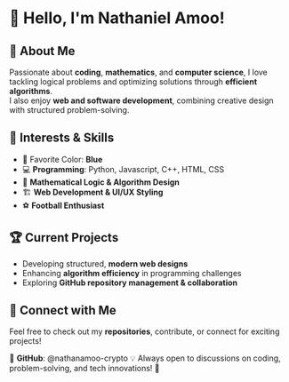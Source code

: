 # 👋 Hello, I'm Nathaniel Amoo!  

## 🚀 About Me  
Passionate about **coding**, **mathematics**, and **computer science**, I love tackling logical problems and optimizing solutions through **efficient algorithms**.  
I also enjoy **web and software development**, combining creative design with structured problem-solving.  

## 🎯 Interests & Skills  
- 💙 Favorite Color: **Blue**  
- 💻 **Programming**: Python, Javascript, C++, HTML, CSS  
- 📐 **Mathematical Logic & Algorithm Design**  
- 🏗️ **Web Development & UI/UX Styling**  
- ⚽ **Football Enthusiast**  

## 🏆 Current Projects  
- Developing structured, **modern web designs**  
- Enhancing **algorithm efficiency** in programming challenges  
- Exploring **GitHub repository management & collaboration**  

## 🔗 Connect with Me  
Feel free to check out my **repositories**, contribute, or connect for exciting projects!  

📩 **GitHub**: @nathanamoo-crypto 
💡 Always open to discussions on coding, problem-solving, and tech innovations! 🚀  
